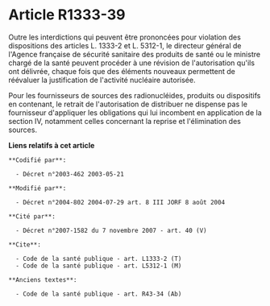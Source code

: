 # Article R1333-39

Outre les interdictions qui peuvent être prononcées pour violation des dispositions des articles L. 1333-2 et L. 5312-1, le
directeur général de l'Agence française de sécurité sanitaire des produits de santé ou le ministre chargé de la santé peuvent
procéder à une révision de l'autorisation qu'ils ont délivrée, chaque fois que des éléments nouveaux permettent de réévaluer
la justification de l'activité nucléaire autorisée.

Pour les fournisseurs de sources des radionucléides, produits ou dispositifs en contenant, le retrait de l'autorisation de
distribuer ne dispense pas le fournisseur d'appliquer les obligations qui lui incombent en application de la section IV,
notamment celles concernant la reprise et l'élimination des sources.

**Liens relatifs à cet article**

	**Codifié par**:

	  - Décret n°2003-462 2003-05-21

	**Modifié par**:

	  - Décret n°2004-802 2004-07-29 art. 8 III JORF 8 août 2004

	**Cité par**:

	  - Décret n°2007-1582 du 7 novembre 2007 - art. 40 (V)

	**Cite**:

	  - Code de la santé publique - art. L1333-2 (T)
	  - Code de la santé publique - art. L5312-1 (M)

	**Anciens textes**:

	  - Code de la santé publique - art. R43-34 (Ab)
